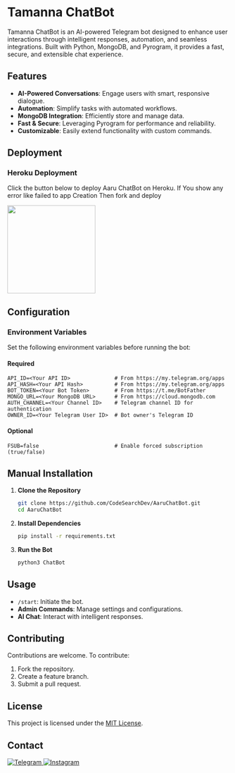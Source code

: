 
# Tamanna ChatBot

Tamanna ChatBot is an AI-powered Telegram bot designed to enhance user interactions through intelligent responses, automation, and seamless integrations. Built with Python, MongoDB, and Pyrogram, it provides a fast, secure, and extensible chat experience.

## Features

- **AI-Powered Conversations**: Engage users with smart, responsive dialogue.
- **Automation**: Simplify tasks with automated workflows.
- **MongoDB Integration**: Efficiently store and manage data.
- **Fast & Secure**: Leveraging Pyrogram for performance and reliability.
- **Customizable**: Easily extend functionality with custom commands.

## Deployment


### Heroku Deployment

Click the button below to deploy Aaru ChatBot on Heroku.
If You show any error like failed to app Creation Then fork and deploy

<a href="https://dashboard.heroku.com/new?template=https://github.com/GANJAKHOR001/SB_AI_CHAT">
<img src="https://img.shields.io/badge/Deploy%20On%20Heroku-008080?style=for-the-badge&logo=heroku" width="200"/>
</a>


## Configuration

### Environment Variables
Set the following environment variables before running the bot:

#### Required
```
API_ID=<Your API ID>              # From https://my.telegram.org/apps
API_HASH=<Your API Hash>          # From https://my.telegram.org/apps
BOT_TOKEN=<Your Bot Token>        # From https://t.me/BotFather
MONGO_URL=<Your MongoDB URL>      # From https://cloud.mongodb.com
AUTH_CHANNEL=<Your Channel ID>    # Telegram channel ID for authentication
OWNER_ID=<Your Telegram User ID>  # Bot owner's Telegram ID
```

#### Optional
```
FSUB=false                        # Enable forced subscription (true/false)
```

## Manual Installation

1. **Clone the Repository**  
   ```bash
   git clone https://github.com/CodeSearchDev/AaruChatBot.git
   cd AaruChatBot
   ```

2. **Install Dependencies**  
   ```bash
   pip install -r requirements.txt
   ```

3. **Run the Bot**  
   ```bash
   python3 ChatBot 
   ```

## Usage

- `/start`: Initiate the bot.
- **Admin Commands**: Manage settings and configurations.
- **AI Chat**: Interact with intelligent responses.

## Contributing

Contributions are welcome. To contribute:  
1. Fork the repository.  
2. Create a feature branch.  
3. Submit a pull request.

## License

This project is licensed under the [MIT License](LICENSE).

## Contact
<a href="https://t.me/CodeSearchDev">
    <img title="Telegram" src="https://img.shields.io/badge/Telegram-%23000000.svg?&style=for-the-badge&logo=telegram&logoColor=61DAFB">
</a>
<a href="https://instagram.com/CodeSearchDev">
    <img title="Instagram" src="https://img.shields.io/badge/instagram-%23E4405F.svg?&style=for-the-badge&logo=instagram&logoColor=white">
</a>